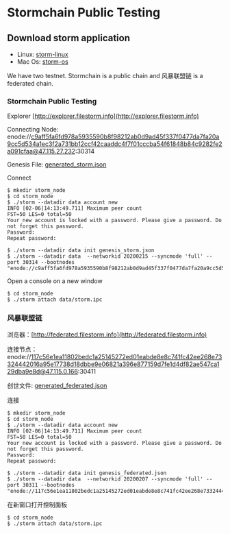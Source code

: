 # Stormchain Public Testing

## Download storm application

* Linux: [storm-linux](https://github.com/filestorm-fst/go-stormchain/blob/master/storm-linux)
* Mac Os: [storm-os](https://github.com/filestorm-fst/go-stormchain/blob/master/storm-os)

We have two testnet. Stormchain is a public chain and 风暴联盟链 is a federated chain.

### Stormchain Public Testing
Explorer [http://explorer.filestorm.info](http://explorer.filestorm.info)

Connecting Node: 
enode://c9aff5fa6fd978a5935590b8f98212ab0d9ad45f337f0477da7fa20a9cc5d534a1ec3f2a731bb12ccf42caaddc4f7f01cccba54f61848b84c9282fe2a091cfaa@47.115.27.232:30314

Genesis File: [generated_storm.json](generated_storm.json)

Connect

`````````````````````````````
$ mkedir storm_node 
$ cd storm_node
$ ./storm --datadir data account new
INFO [02-06|14:13:49.711] Maximum peer count                       FST=50 LES=0 total=50
Your new account is locked with a password. Please give a password. Do not forget this password.
Password:
Repeat password:

$ ./storm --datadir data init genesis_storm.json
$ ./storm --datadir data  --networkid 20200215 --syncmode 'full' --port 30314 --bootnodes "enode://c9aff5fa6fd978a5935590b8f98212ab0d9ad45f337f0477da7fa20a9cc5d534a1ec3f2a731bb12ccf42caaddc4f7f01cccba54f61848b84c9282fe2a091cfaa@47.115.27.232:30314"

`````````````````````````````

Open a console on a new window 
``````````````````````````````````
$ cd storm_node
$ ./storm attach data/storm.ipc
``````````````````````````````````


### 风暴联盟链

浏览器：[http://federated.filestorm.info](http://federated.filestorm.info)

连接节点：
enode://117c56e1ea11802bedc1a25145272ed01eabde8e8c741fc42ee268e73324442016a95e17738d18dbbe9e06821a396e877159d7fe1d4df82ae547ca129dba9e8d@47.115.0.166:30411

创世文件: [generated_federated.json](generated_federated.json)

连接

`````````````````````````````
$ mkedir storm_node 
$ cd storm_node
$ ./storm --datadir data account new
INFO [02-06|14:13:49.711] Maximum peer count                       FST=50 LES=0 total=50
Your new account is locked with a password. Please give a password. Do not forget this password.
Password:
Repeat password:

$ ./storm --datadir data init genesis_federated.json
$ ./storm --datadir data  --networkid 20200207 --syncmode 'full' --port 30311 --bootnodes "enode://117c56e1ea11802bedc1a25145272ed01eabde8e8c741fc42ee268e73324442016a95e17738d18dbbe9e06821a396e877159d7fe1d4df82ae547ca129dba9e8d@47.115.0.166:30411“

`````````````````````````````

在新窗口打开控制面板
``````````````````````````````````
$ cd storm_node
$ ./storm attach data/storm.ipc
``````````````````````````````````